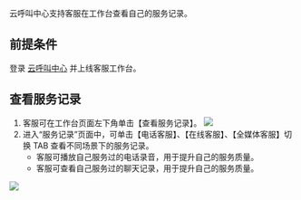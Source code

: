 云呼叫中心支持客服在工作台查看自己的服务记录。
## 前提条件
登录 [云呼叫中心](https://tccc.qcloud.com/login) 并上线客服工作台。
## 查看服务记录
1. 客服可在工作台页面左下角单击【查看服务记录】。
![](https://main.qcloudimg.com/raw/3bf0dba46f8106a7b438b01739c74289.png)
2. 进入“服务记录”页面中，可单击【电话客服】、【在线客服】、【全媒体客服】切换 TAB 查看不同场景下的服务记录。
	- 客服可播放自己服务过的电话录音，用于提升自己的服务质量。
	- 客服可查看自己服务过的聊天记录，用于提升自己的服务质量。

![](https://main.qcloudimg.com/raw/e2e0d35974c0e644ccbd528d61bf83ad.png)
